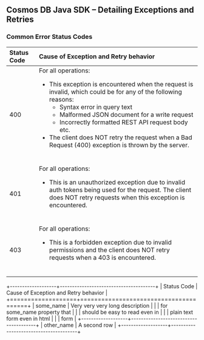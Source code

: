 ## Cosmos DB Java SDK – Detailing Exceptions and Retries 

### Common Error Status Codes 
| Status Code | Cause of Exception and Retry behavior                                                                                                                                                                                                                                                                                                                                                                                                                                                                                                                                                                                                                                                                                                                                                                                                                      |
|:------------|:-----------------------------------------------------------------------------------------------------------------------------------------------------------------------------------------------------------------------------------------------------------------------------------------------------------------------------------------------------------------------------------------------------------------------------------------------------------------------------------------------------------------------------------------------------------------------------------------------------------------------------------------------------------------------------------------------------------------------------------------------------------------------------------------------------------------------------------------------------------|
| 400         | For all operations: </br><ul><li> This exception is encountered when the request is invalid, which could be for any of the following reasons: </br><ul><li>Syntax error in query text</li><li>Malformed JSON document for a write request</li><li>Incorrectly formatted REST API request body etc.</li></ul></li><li>The client does NOT retry the request when a Bad Request (400) exception is thrown by the server.</li></ul><br/>                                                                                                                                                                                                                                                                                                                                                                                                                      |
| 401         | For all operations: </br><ul><li> This is an unauthorized exception due to invalid auth tokens being used for the request. The client does NOT retry requests when this exception is encountered.</li></ul></br>                                                                                                                                                                                                                                                                                                                                                                                                                                                                                                                                                                                                                                           |
| 403         | For all operations: </br><ul><li> This is a forbidden exception due to invalid permissions and the client does NOT retry requests when a 403 is encountered. </li></ul></br>                                                                                                                                                                                                                                                                                                                                                                                                                                                                                                                                                                                                                                                                               |

+-------------------+---------------------------------------+
| Status Code       | Cause of Exception and Retry behavior |
+===================+=======================================+
| some_name         | Very very very long description       |
|                   | for some_name property that           |
|                   | should be easy to read even in        |
|                   | plain text form even in html          |
|                   | form                                  |
+-------------------+---------------------------------------+
| other_name        | A second row                          |
+-------------------+---------------------------------------+
